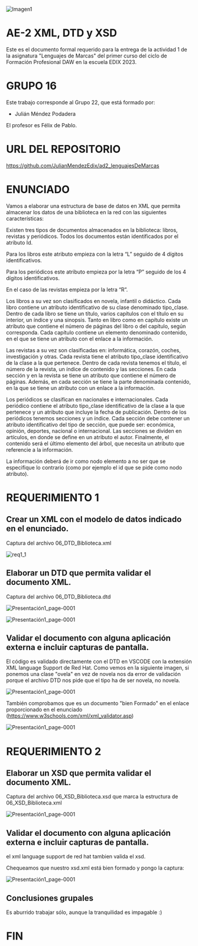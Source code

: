 ﻿![Imagen1](img\Imagen1.jpg)

# AE-2 XML, DTD y XSD

Este es el documento formal requerido para la entrega de la actividad 1 de la asignatura "Lenguajes de Marcas" del primer curso del ciclo de Formación Profesional DAW en la escuela EDIX 2023.
# GRUPO 16
Este trabajo corresponde al Grupo 22, que está formado por:

 - Julián Méndez Podadera

El profesor  es Félix de Pablo.
# URL DEL REPOSITORIO
https://github.com/JulianMendezEdix/ad2_lenguajesDeMarcas

# ENUNCIADO

Vamos a elaborar una estructura de base de datos en XML que permita almacenar los datos de una biblioteca en la red con las siguientes características:

Existen tres tipos de documentos almacenados en la biblioteca: libros, revistas y periódicos. Todos los documentos están identificados por el atributo Id.

Para los libros este atributo empieza con la letra “L” seguido de 4 dígitos identificativos.

Para los periódicos este atributo empieza por la letra “P” seguido de los 4 dígitos identificativos.

En el caso de las revistas empieza por la letra “R”.

Los libros a su vez son clasificados en novela, infantil o didáctico. Cada libro contiene un atributo identificativo de su clase denominado tipo_clase. Dentro de cada libro se tiene un título, varios capítulos con el título en su interior, un índice y una sinopsis. Tanto en libro como en capítulo existe un atributo que contiene el número de páginas del libro o del capítulo, según corresponda. Cada capítulo contiene un elemento denominado contenido, en el que se tiene un atributo con el enlace a la información. <br/>

Las revistas a su vez son clasificadas en: informática, corazón, coches, investigación y otras. Cada revista tiene el atributo tipo_clase identificativo de la clase a la que pertenece. Dentro de cada revista tenemos el título, el número de la revista, un índice de contenido y las secciones. En cada sección y en la revista se tiene un atributo que contiene el número de páginas. Además, en cada sección se tiene la parte denominada contenido, en la que se tiene un atributo con un enlace a la información.

Los periódicos se clasifican en nacionales e internacionales. Cada periódico contiene el atributo tipo_clase identificativo de la clase a la que pertenece y un atributo que incluye la fecha de publicación. Dentro de los periódicos tenemos secciones y un índice. Cada sección debe contener un atributo identificativo del tipo de sección, que puede ser: económica, opinión, deportes, nacional o internacional. Las secciones se dividen en artículos, en donde se define en un atributo el autor. Finalmente, el contenido será el último elemento del árbol, que necesita un atributo que referencie a la información.

La información deberá de ir como nodo elemento a no ser que se especifique lo contrario (como por ejemplo el id que se pide como nodo atributo).

# REQUERIMIENTO 1

## Crear un XML con el modelo de datos indicado en el enunciado.

Captura del archivo 06_DTD_Biblioteca.xml

﻿![req1_1](img\req1_1.png)

## Elaborar un DTD que permita validar el documento XML.

Captura del archivo 06_DTD_Biblioteca.dtd

![Presentación1_page-0001](img\req1_2.png)

![Presentación1_page-0001](img\req1_22.png)

## Validar el documento con alguna aplicación externa e incluir capturas de pantalla.

El código es validado directamente con el DTD en VSCODE con la extensión XML language Support de Red Hat. Como vemos en la siguiente imagen, si ponemos una clase "ovela" en vez de novela nos da error de validación porque el archivo DTD nos pide que el tipo ha de ser novela, no novela.

![Presentación1_page-0001](img\req1_31.png)

También comprobamos que es un documento "bien Formado" en el enlace proporcionado en el enunciado (https://www.w3schools.com/xml/xml_validator.asp)

![Presentación1_page-0001](img\req1_3.png)

# REQUERIMIENTO 2

## Elaborar un XSD que permita validar el documento XML.

Captura del archivo 06_XSD_Biblioteca.xsd que marca la estructura de 06_XSD_Biblioteca.xml

![Presentación1_page-0001](img\req2xsd_31.png)

## Validar el documento con alguna aplicación externa e incluir capturas de pantalla.

el xml language support de red hat tambien valida el xsd.

Chequeamos que nuestro xsd.xml está bien formado y pongo la captura:

![Presentación1_page-0001](img\req2xsdvalid_31.png)

## Conclusiones grupales

Es aburrido trabajar sólo, aunque la tranquilidad es impagable :)

# FIN
